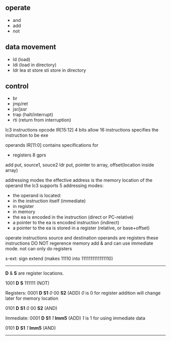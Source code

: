 ## operate
- and
- add
- not

## data movement
- ld (load)
- ldi (load in directory)
- ldr
lea
st store
sti store in directory
## control
- br 
- jmp/ret 
- jsr/jssr 
- trap (halt/interrupt)
- rti (return from interruption)

lc3 instructions
opcode IR[15:12] 4 bits allow 16 instructions
specifies the instruction to be exe

operands IR[11:0] contains specifications for
- registers 8 gprs

add put, source1, souce2
ldr put, pointer to array, offset(location inside array)

addressing modes
the effective address is the memory location of the operand
the lc3 supports 5 addressing modes:
- the operand is located:
 - in the instruction itself (immediate)
 - in register
 - in memory 
  - the ea is encoded in the instruction (direct or PC-relative)
  - a pointer to the ea is encoded instruction (indirect)
  - a pointer to the ea is stored in a register (relative, or base+offset)

operate instructions
source and destination operands are registers
these instructions DO NOT regerence memory
add & and can use immediate mode.
not can only do registers

s-ext: sign extend (makes 11110 into 1111111111111110)

****************************************************************************************

__D__ & __S__ are register locations.

1001 __D__ __S__ 111111 (NOT)

Registers:
0001 __D__ __S1__ _0_ 00 __S2__ (ADD)    _0_ is 0 for register addition will change later for memory location

0101 __D__ __S1__ _0_ 00 __S2__ (AND)

Immediate:
0001 __D__ __S1__ _1_ __Imm5__ (ADD)   _1_ is 1 for using immediate data

0101 __D__ __S1__ _1_ __Imm5__ (AND)




****************************************************************************************
